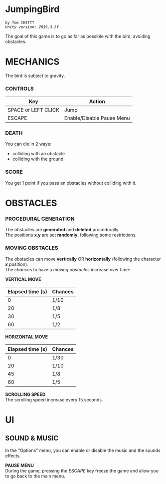 # JumpingBird

`by Tom CHITTY`     
*`Unity version: 2019.3.5f`*

The goal of this game is to go as far as possible with the bird, avoiding obstacles.

# MECHANICS

The bird is subject to gravity.
### CONTROLS
| Key | Action |
| ------ | ------ |
| SPACE or LEFT CLICK | Jump |
| ESCAPE | Enable/Disable Pause Menu | 

### DEATH
You can die in 2 ways:  

*  colliding with an obstacle
*  colliding with the ground

### SCORE
You get 1 point if you pass an obstacles without colliding with it.

# OBSTACLES

### PROCEDURAL GENERATION


The obstacles are **generated** and **deleted** procedurally.       
The positions **x**,**y** are set **randomly**, following some restrictions.    

### MOVING OBSTACLES
The obstacles can move **vertically** OR **horizontally** (following the character ***x*** position).       
The *chances* to have a *moving obstacles* increase over time:      

**VERTICAL MOVE**

| Elapsed time (s)| Chances |
| ------ | ------ |
| 0 | 1/10 |
| 20 | 1/8 | 
| 30 | 1/5 | 
| 60 | 1/2 | 

**HORIZONTAL MOVE**

| Elapsed time (s)| Chances |
| ------ | ------ |
| 0 | 1/30 |
| 20 | 1/10 | 
| 45 | 1/8 | 
| 60 | 1/5 | 


**SCROLLING SPEED**     
The scrolling speed increase every 15 seconds.

# UI

## SOUND & MUSIC

In the "Options" menu, you can enable or disable the music and the sounds effects.      

**PAUSE MENU**      
During the game, pressing the *ESCAPE* key freeze the game and allow you to go back to the main
menu.


